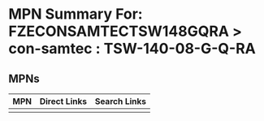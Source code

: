 



# MPN Summary For: FZECONSAMTECTSW148GQRA > con-samtec : TSW-140-08-G-Q-RA

## MPNs
  

|MPN|Direct Links|Search Links|
| :--- | :--- | :--- |
||||
